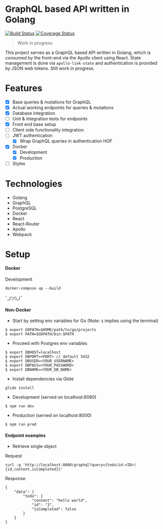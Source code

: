 # GraphQL based API written in Golang
[![Build Status](https://travis-ci.org/raunofreiberg/kyrene.svg?branch=master)](https://travis-ci.org/raunofreiberg/kyrene)
[![Coverage Status](https://coveralls.io/repos/github/raunofreiberg/kyrene/badge.svg)](https://coveralls.io/github/raunofreiberg/kyrene)

> Work in progress

This project serves as a GraphQL based API written in Golang, which is consumed by the front-end via the Apollo client using React.
State management is done via `apollo-link-state` and authentication is provided by JSON web tokens. Still work in progress.

# Features

- [x] Base queries & mutations for GraphQL
- [x] Actual working endpoints for queries & mutations
- [x] Database integration
- [ ] Unit & integration tests for endpoints
- [x] Front end base setup
- [ ] Client side functionality integration
- [ ] JWT authentication
	- [x] Wrap GraphQL queries in authentication HOF
- [x] Docker
	- [x] Development
	- [x] Production
- [ ] Styles

# Technologies
- Golang
- GraphQL
- PostgreSQL
- Docker
- React
- React-Router
- Apollo
- Webpack

# Setup

#### Docker

Development
```
docker-compose up --build
```

¯\_(ツ)_/¯

#### Non-Docker

* Start by setting env variables for Go (Note: `$` implies using the terminal)

```
$ export GOPATH=$HOME/path/to/go/projects
$ export PATH=$GOPATH/bin:$PATH
```

* Proceed with Postgres env variables

```
$ export DBHOST=localhost
$ export DBPORT=<PORT> // default 5432
$ export DBUSER=<YOUR_USERNAME>
$ export DBPASS=<YOUR_PASSWORD>
$ export DBNAME=<YOUR_DB_NAME>
```

* Install dependencies via Glide

```
glide install
````

* Development (served on localhost:8080)

```
$ npm run dev
```

* Production (served on localhost:8000)

```
$ npm run prod
```

#### Endpoint examples

* Retrieve single object

Request
```
curl -g 'http://localhost:8000/graphql?query={todo(id:<ID>){id,content,isCompleted}}'
```

Response
```
{
	"data": {
		"todo": {
			"content": "hello world",
			"id": "3",
			"isCompleted": false
		}
	}
}
```

